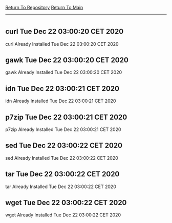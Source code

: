 [Return To Repository](https://github.com/bast69/piholeparser/)
[Return To Main](https://github.com/bast69/piholeparser/blob/master/RecentRunLogs/Mainlog.md)
____________________________________
# 
## curl Tue Dec 22 03:00:20 CET 2020
curl Already Installed Tue Dec 22 03:00:20 CET 2020
## gawk Tue Dec 22 03:00:20 CET 2020
gawk Already Installed Tue Dec 22 03:00:20 CET 2020
## idn Tue Dec 22 03:00:21 CET 2020
idn Already Installed Tue Dec 22 03:00:21 CET 2020
## p7zip Tue Dec 22 03:00:21 CET 2020
p7zip Already Installed Tue Dec 22 03:00:21 CET 2020
## sed Tue Dec 22 03:00:22 CET 2020
sed Already Installed Tue Dec 22 03:00:22 CET 2020
## tar Tue Dec 22 03:00:22 CET 2020
tar Already Installed Tue Dec 22 03:00:22 CET 2020
## wget Tue Dec 22 03:00:22 CET 2020
wget Already Installed Tue Dec 22 03:00:22 CET 2020
